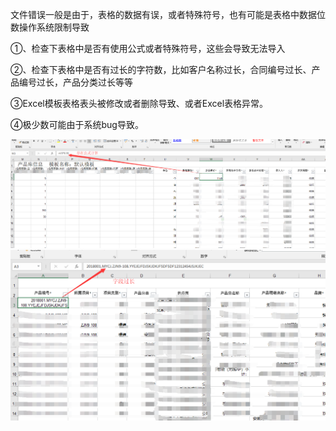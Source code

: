文件错误一般是由于，表格的数据有误，或者特殊符号，也有可能是表格中数据位数操作系统限制导致

①、检查下表格中是否有使用公式或者特殊符号，这些会导致无法导入

②、检查下表格中是否有过长的字符数，比如客户名称过长，合同编号过长、产品编号过长，产品分类过长等等

③Excel模板表格表头被修改或者删除导致、或者Excel表格异常。

④极少数可能由于系统bug导致。

![](/assets/xtcshpldr10.1.png)![](/assets/xtcshpldr10.2.png)

